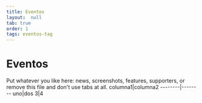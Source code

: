 ```yaml
---
title: Eventos
layout:  null
tab: true
order: 1
tags: eventos-tag
---
```


# Eventos

Put whatever you like here: news, screenshots, features, supporters, or remove this file and don't use tabs at all.
columna1|columna2
--------|--------
uno|dos
3|4
